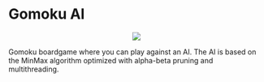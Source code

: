 # Gomoku AI

<p align="center">
  <img src="https://github.com/mdugot/Gomoku-AI/blob/master/gomoku.gif" />
</p>


Gomoku boardgame where you can play against an AI.
The AI is based on the MinMax algorithm optimized with alpha-beta pruning and multithreading.
